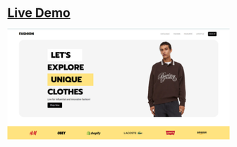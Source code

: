 <h1><a href="https://ecommerce-fashion-demo.netlify.app/landing.html">Live Demo</a></h1>


![website preview](/assets/preview.png "Site Preview")
